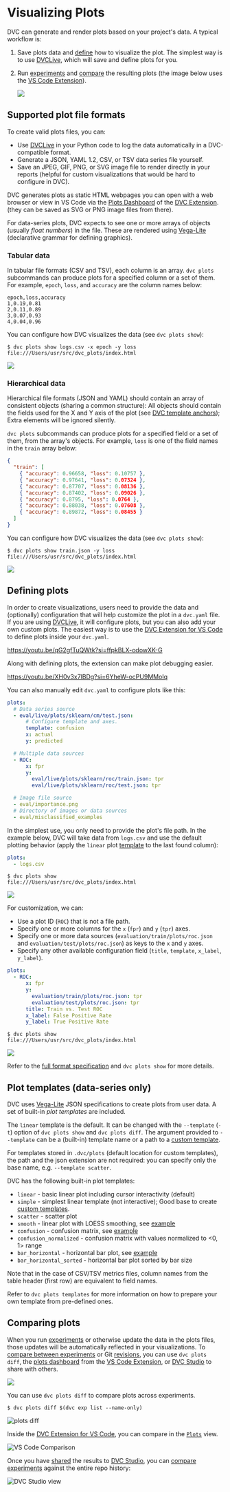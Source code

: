 # Visualizing Plots

DVC can generate and render plots based on your project's data. A typical
workflow is:

1. Save plots data and [define](#defining-plots) how to visualize the plot. The
   simplest way is to use [DVCLive](/doc/dvclive/), which will save and define
   plots for you.

2. Run [experiments](/doc/user-guide/experiment-management) and
   [compare](#comparing-plots) the resulting plots (the image below uses the [VS
   Code Extension][dvc extension]).

   ![](/img/guide_plots_intro_compare.png)

## Supported plot file formats

To create valid plots files, you can:

- Use [DVCLive](/doc/dvclive/) in your Python code to log the data automatically
  in a DVC-compatible format.
- Generate a JSON, YAML 1.2, CSV, or TSV data series file yourself.
- Save an JPEG, GIF, PNG, or SVG image file to render directly in your reports
  (helpful for custom visualizations that would be hard to configure in DVC).

DVC generates plots as static HTML webpages you can open with a web browser or
view in VS Code via the [Plots Dashboard] of the [DVC Extension]. (they can be
saved as SVG or PNG image files from there).

[plots dashboard]:
  https://github.com/iterative/vscode-dvc/blob/main/extension/resources/walkthrough/plots.md
[dvc extension]:
  https://marketplace.visualstudio.com/items?itemName=Iterative.dvc
[tracking]: /doc/start/data-management/data-versioning

For data-series plots, DVC expects to see one or more arrays of objects (usually
_float numbers_) in the file. These are rendered using
[Vega-Lite](https://vega.github.io/vega-lite/) (declarative grammar for defining
graphics).

### Tabular data

In tabular file formats (CSV and TSV), each column is an array. `dvc plots`
subcommands can produce plots for a specified column or a set of them. For
example, `epoch`, `loss`, and `accuracy` are the column names below:

```
epoch,loss,accuracy
1,0.19,0.81
2,0.11,0.89
3,0.07,0.93
4,0.04,0.96
```

You can configure how DVC visualizes the data (see `dvc plots show`):

```cli
$ dvc plots show logs.csv -x epoch -y loss
file:///Users/usr/src/dvc_plots/index.html
```

![](/img/plots_show_field.svg)

### Hierarchical data

Hierarchical file formats (JSON and YAML) should contain an array of consistent
objects (sharing a common structure): All objects should contain the fields used
for the X and Y axis of the plot (see [DVC template anchors]); Extra elements
will be ignored silently.

`dvc plots` subcommands can produce plots for a specified field or a set of
them, from the array's objects. For example, `loss` is one of the field names in
the `train` array below:

```json
{
  "train": [
    { "accuracy": 0.96658, "loss": 0.10757 },
    { "accuracy": 0.97641, "loss": 0.07324 },
    { "accuracy": 0.87707, "loss": 0.08136 },
    { "accuracy": 0.87402, "loss": 0.09026 },
    { "accuracy": 0.8795, "loss": 0.0764 },
    { "accuracy": 0.88038, "loss": 0.07608 },
    { "accuracy": 0.89872, "loss": 0.08455 }
  ]
}
```

You can configure how DVC visualizes the data (see `dvc plots show`):

```cli
$ dvc plots show train.json -y loss
file:///Users/usr/src/dvc_plots/index.html
```

![](/img/plots_show_json.svg)

[dvc template anchors]: /doc/command-reference/plots/templates#custom-templates

## Defining plots

In order to create visualizations, users need to provide the data and
(optionally) configuration that will help customize the plot in a `dvc.yaml`
file. If you are using [DVCLive](/doc/dvclive/), it will configure plots, but
you can also add your own custom plots. The easiest way is to use the
[DVC Extension for VS Code](https://marketplace.visualstudio.com/items?itemName=Iterative.dvc)
to define plots inside your `dvc.yaml`.

https://youtu.be/qG2gfTuQWtk?si=ffpkBLX-odowXK-G

Along with defining plots, the extension can make plot debugging easier.

https://youtu.be/XH0v3x7lBDg?si=6YheW-ocPU9MMoIq

You can also manually edit `dvc.yaml` to configure plots like this:

```yaml
plots:
  # Data series source
  - eval/live/plots/sklearn/cm/test.json:
      # Configure template and axes.
      template: confusion
      x: actual
      y: predicted

  # Multiple data sources
  - ROC:
      x: fpr
      y:
        eval/live/plots/sklearn/roc/train.json: tpr
        eval/live/plots/sklearn/roc/test.json: tpr

  # Image file source
  - eval/importance.png
  # Directory of images or data sources
  - eval/misclassified_examples
```

In the simplest use, you only need to provide the plot's file path. In the
example below, DVC will take data from `logs.csv` and use the default plotting
behavior (apply the `linear` plot [template] to the last found column):

```yaml
plots:
  - logs.csv
```

```cli
$ dvc plots show
file:///Users/usr/src/dvc_plots/index.html
```

![](/img/plots_show_spec_default.svg)

For customization, we can:

- Use a plot ID (`ROC`) that is not a file path.
- Specify one or more columns for the `x` (`fpr`) and `y` (`tpr`) axes.
- Specify one or more data sources (`evaluation/train/plots/roc.json` and
  `evaluation/test/plots/roc.json`) as keys to the `x` and `y` axes.
- Specify any other available configuration field (`title`, `template`,
  `x_label`, `y_label`).

```yaml
plots:
  - ROC:
      x: fpr
      y:
        evaluation/train/plots/roc.json: tpr
        evaluation/test/plots/roc.json: tpr
      title: Train vs. Test ROC
      x_label: False Positive Rate
      y_label: True Positive Rate
```

```cli
$ dvc plots show
file:///Users/usr/src/dvc_plots/index.html
```

![](/img/plots_show_spec_roc_train_test.svg)

[template]: #plot-templates-data-series-only

<admon icon="book">

Refer to the [full format specification] and `dvc plots show` for more details.

[full format specification]:
  /doc/user-guide/project-structure/dvcyaml-files#plots

</admon>

## Plot templates (data-series only)

DVC uses [Vega-Lite](https://vega.github.io/vega-lite/) JSON specifications to
create plots from user data. A set of built-in _plot templates_ are included.

The `linear` template is the default. It can be changed with the `--template`
(`-t`) option of `dvc plots show` and `dvc plots diff`. The argument provided to
`--template` can be a (built-in) template name or a path to a [custom
template][custom templates].

<admon type="tip">

For templates stored in `.dvc/plots` (default location for custom templates),
the path and the json extension are not required: you can specify only the base
name, e.g. `--template scatter`.

</admon>

DVC has the following built-in plot templates:

- `linear` - basic linear plot including cursor interactivity (default)
- `simple` - simplest linear template (not interactive); Good base to create
  [custom templates].
- `scatter` - scatter plot
- `smooth` - linear plot with LOESS smoothing, see
  [example](/doc/command-reference/plots/show#example-smooth-plot)
- `confusion` - confusion matrix, see
  [example](/doc/command-reference/plots/show#example-confusion-matrix)
- `confusion_normalized` - confusion matrix with values normalized to <0, 1>
  range
- `bar_horizontal` - horizontal bar plot, see
  [example](/doc/command-reference/plots/show#example-horizontal-bar-plot)
- `bar_horizontal_sorted` - horizontal bar plot sorted by bar size

Note that in the case of CSV/TSV metrics files, column names from the table
header (first row) are equivalent to field names.

Refer to `dvc plots templates` for more information on how to prepare your own
template from pre-defined ones.

[custom templates]: /doc/command-reference/plots/templates#custom-templates

## Comparing plots

When you run [experiments] or otherwise update the data in the plots files,
those updates will be automatically reflected in your visualizations. To
[compare between experiments] or Git [revisions], you can use `dvc plots diff`,
the [plots dashboard] from the [VS Code Extension][dvc extension], or [DVC
Studio]
to share with others.

![](/img/plots_compare_vs_code.png)

[experiments]: /doc/user-guide/experiment-management
[compare between experiments]:
  /doc/user-guide/experiment-management/comparing-experiments
[revisions]: https://git-scm.com/docs/revisions

<toggle>

<tab title="DVC CLI">

You can use `dvc plots diff` to compare plots across experiments.

```cli
$ dvc plots diff $(dvc exp list --name-only)
```

![plots diff](/img/dvclive_exp_tracking_plots_diff.svg)

</tab>

<tab title="VSCode Extension">

Inside the
[DVC Extension for VS Code](https://marketplace.visualstudio.com/items?itemName=Iterative.dvc),
you can compare in the
[`Plots`](https://github.com/iterative/vscode-dvc/blob/main/extension/resources/walkthrough/plots.md)
view.

![VS Code Comparison](/img/dvclive-vscode-compare.png)

</tab>

<tab title="DVC Studio">

Once you have [shared] the results to [DVC Studio], you can [compare experiments](/doc/studio/user-guide/experiments/visualize-and-compare)
against the entire repo history:

![DVC Studio view](/img/dvclive-studio.png)

</tab>

</toggle>

[dvclive]: /doc/dvclive
[shared]: /doc/user-guide/experiment-management/sharing-experiments
[dvc studio]: https://studio.iterative.ai
